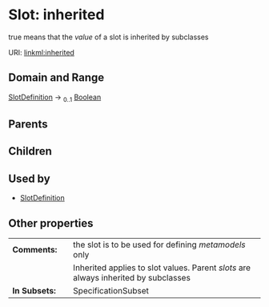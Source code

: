 
# Slot: inherited

true means that the *value* of a slot is inherited by subclasses

URI: [linkml:inherited](https://w3id.org/linkml/inherited)


## Domain and Range

[SlotDefinition](SlotDefinition.md) &#8594;  <sub>0..1</sub> [Boolean](types/Boolean.md)

## Parents


## Children


## Used by

 * [SlotDefinition](SlotDefinition.md)

## Other properties

|  |  |  |
| --- | --- | --- |
| **Comments:** | | the slot is to be used for defining *metamodels* only |
|  | | Inherited applies to slot values.  Parent *slots* are always inherited by subclasses |
| **In Subsets:** | | SpecificationSubset |
